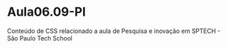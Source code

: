 # Aula06.09-PI
Conteúdo de CSS relacionado a aula de Pesquisa e inovação em SPTECH - São Paulo Tech School
